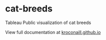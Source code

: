 # cat-breeds
Tableau Public visualization of cat breeds

View full documentation at [kroconaill.github.io](https://kroconaill.github.io/)
